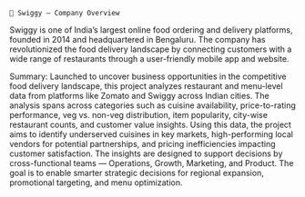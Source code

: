     🏢 Swiggy – Company Overview

Swiggy is one of India’s largest online food ordering and delivery platforms, founded in 2014 and headquartered in Bengaluru. The company has revolutionized the food delivery landscape by connecting customers with a wide range of restaurants through a user-friendly mobile app and website.
  
Summary:
Launched to uncover business opportunities in the competitive food delivery landscape, this project analyzes restaurant and menu-level data from platforms like Zomato and Swiggy across Indian cities. The analysis spans across categories such as cuisine availability, price-to-rating performance, veg vs. non-veg distribution, item popularity, city-wise restaurant counts, and customer value insights. Using this data, the project aims to identify underserved cuisines in key markets, high-performing local vendors for potential partnerships, and pricing inefficiencies impacting customer satisfaction. The insights are designed to support decisions by cross-functional teams — Operations, Growth, Marketing, and Product. The goal is to enable smarter strategic decisions for regional expansion, promotional targeting, and menu optimization.
